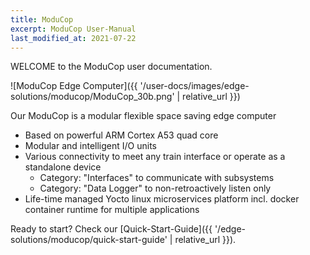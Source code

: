 ```yaml
---
title: ModuCop
excerpt: ModuCop User-Manual
last_modified_at: 2021-07-22
---
```


WELCOME to the ModuCop user documentation.

![ModuCop Edge Computer]({{ '/user-docs/images/edge-solutions/moducop/ModuCop_30b.png' | relative_url }})


Our ModuCop is a modular flexible space saving edge computer
* Based on powerful ARM Cortex A53 quad core
* Modular and intelligent I/O units
* Various connectivity to meet any train interface or operate as a standalone device
  * Category: "Interfaces" to communicate with subsystems
  * Category: "Data Logger" to non-retroactively listen only
* Life-time managed Yocto linux microservices platform incl. docker container runtime for multiple applications


Ready to start? Check our [Quick-Start-Guide]({{ '/edge-solutions/moducop/quick-start-guide' | relative_url }}).
